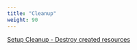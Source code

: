 ```yaml
---
title: "Cleanup"
weight: 90
---
```


[Setup Cleanup - Destroy created resources](../90_cleanup/1_cleanup.md)